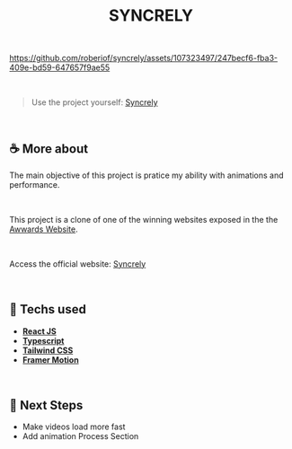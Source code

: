 <h1 align=center> SYNCRELY </h1>

<br>

https://github.com/roberiof/syncrely/assets/107323497/247becf6-fba3-409e-bd59-647657f9ae55

<br>

> Use the project yourself: [Syncrely](https://syncrely.vercel.app/)

<br>

## ☕ More about 

The main objective of this project is pratice my ability with animations and performance.

<br> 

This project is a clone of one of the winning websites exposed in the the [Awwards Website](https://www.awwwards.com/websites/).

<br> 

Access the official website: [Syncrely](https://www.syncrely.com/)

<br> 

## 🚀 Techs used 
* **[ React JS ](https://reactjs.org/docs/getting-started.html)**
* **[ Typescript ](https://reactrouter.com/en/main/components/route)**
* **[ Tailwind CSS ](https://styled-components.com/)**
* **[ Framer Motion ](https://www.npmjs.com/package/json-server)**

<br> 

## 🎯 Next Steps 
* Make videos load more fast
* Add animation Process Section


